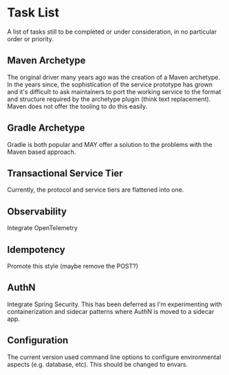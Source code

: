 # Task List

A list of tasks still to be completed or under consideration, in no particular order or priority.

## Maven Archetype
The original driver many years ago was the creation of a Maven archetype. In the years
since, the sophistication of the service prototype has grown and it's difficult
to ask maintainers to port the working service to the format and structure required
by the archetype plugin (think text replacement). Maven does not offer the tooling
to do this easily.

## Gradle Archetype
Gradle is both popular and MAY offer a solution to the problems with the Maven based
approach.

## Transactional Service Tier
Currently, the protocol and service tiers are flattened into one. 

## Observability
Integrate OpenTelemetry

## Idempotency
Promote this style (maybe remove the POST?)

## AuthN
Integrate Spring Security. This has been deferred as I'm experimenting with containerization
and sidecar patterns where AuthN is moved to a sidecar app.

## Configuration
The current version used command line options to configure environmental aspects
(e.g. database, etc). This should be changed to envars.

